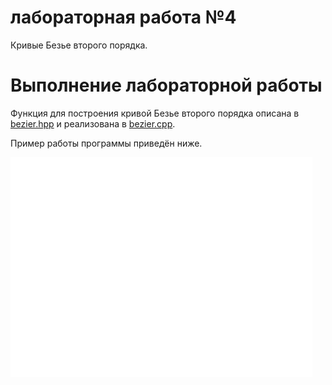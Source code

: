 # лабораторная работа №4

Кривые Безье второго порядка.

# Выполнение лабораторной работы

Функция для построения кривой Безье второго порядка описана в [bezier.hpp](include/bezier.hpp) и реализована в [bezier.cpp](src/bezier.cpp).

Пример работы программы приведён ниже.

![bezier](images/bezier.gif)
